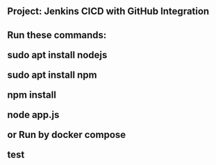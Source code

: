 <h2> Project:  Jenkins CICD with GitHub Integration <h2> 



<p>  Run these commands:

sudo apt install nodejs

sudo apt install npm

npm install

node app.js

or Run by docker compose

test </p>
